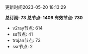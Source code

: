 更新时间2023-05-20 18:13:29

**总订阅: 73**
**总节点: 1409**
**有效节点: 730**
- v2ray节点: 614
- ss节点: 41
- trojan节点: 73
- ssr节点: 2
